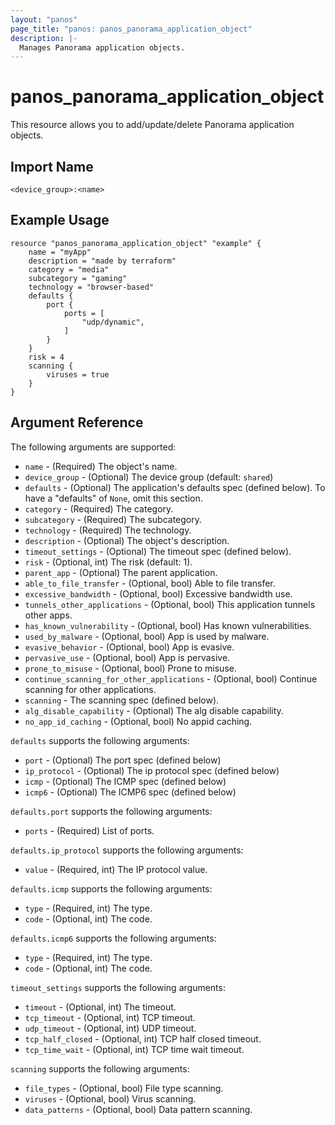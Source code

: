 ```yaml
---
layout: "panos"
page_title: "panos: panos_panorama_application_object"
description: |-
  Manages Panorama application objects.
---
```


# panos_panorama_application_object

This resource allows you to add/update/delete Panorama application objects.


## Import Name

```
<device_group>:<name>
```


## Example Usage

```hcl
resource "panos_panorama_application_object" "example" {
    name = "myApp"
    description = "made by terraform"
    category = "media"
    subcategory = "gaming"
    technology = "browser-based"
    defaults {
        port {
            ports = [
                "udp/dynamic",
            ]
        }
    }
    risk = 4
    scanning {
        viruses = true
    }
}
```

## Argument Reference

The following arguments are supported:

* `name` - (Required) The object's name.
* `device_group` - (Optional) The device group (default: `shared`)
* `defaults` - (Optional) The application's defaults spec (defined below).  To have
  a "defaults" of `None`, omit this section.
* `category` - (Required) The category.
* `subcategory` - (Required) The subcategory.
* `technology` - (Required) The technology.
* `description` - (Optional) The object's description.
* `timeout_settings` - (Optional) The timeout spec (defined below).
* `risk` - (Optional, int) The risk (default: 1).
* `parent_app` - (Optional) The parent application.
* `able_to_file_transfer` - (Optional, bool) Able to file transfer.
* `excessive_bandwidth` - (Optional, bool) Excessive bandwidth use.
* `tunnels_other_applications` - (Optional, bool) This application tunnels other apps.
* `has_known_vulnerability` - (Optional, bool) Has known vulnerabilities.
* `used_by_malware` - (Optional, bool) App is used by malware.
* `evasive_behavior` - (Optional, bool) App is evasive.
* `pervasive_use` - (Optional, bool) App is pervasive.
* `prone_to_misuse` - (Optional, bool) Prone to misuse.
* `continue_scanning_for_other_applications` - (Optional, bool) Continue scanning for
  other applications.
* `scanning` - The scanning spec (defined below).
* `alg_disable_capability` - (Optional) The alg disable capability.
* `no_app_id_caching` - (Optional, bool) No appid caching.

`defaults` supports the following arguments:

* `port` - (Optional) The port spec (defined below)
* `ip_protocol` - (Optional) The ip protocol spec (defined below)
* `icmp` - (Optional) The ICMP spec (defined below)
* `icmp6` - (Optional) The ICMP6 spec (defined below)

`defaults.port` supports the following arguments:

* `ports` - (Required) List of ports.

`defaults.ip_protocol` supports the following arguments:

* `value` - (Required, int) The IP protocol value.

`defaults.icmp` supports the following arguments:

* `type` - (Required, int) The type.
* `code` - (Optional, int) The code.

`defaults.icmp6` supports the following arguments:

* `type` - (Required, int) The type.
* `code` - (Optional, int) The code.

`timeout_settings` supports the following arguments:

* `timeout` - (Optional, int) The timeout.
* `tcp_timeout` - (Optional, int) TCP timeout.
* `udp_timeout` - (Optional, int) UDP timeout.
* `tcp_half_closed` - (Optional, int) TCP half closed timeout.
* `tcp_time_wait` - (Optional, int) TCP time wait timeout.

`scanning` supports the following arguments:

* `file_types` - (Optional, bool) File type scanning.
* `viruses` - (Optional, bool) Virus scanning.
* `data_patterns` - (Optional, bool) Data pattern scanning.
